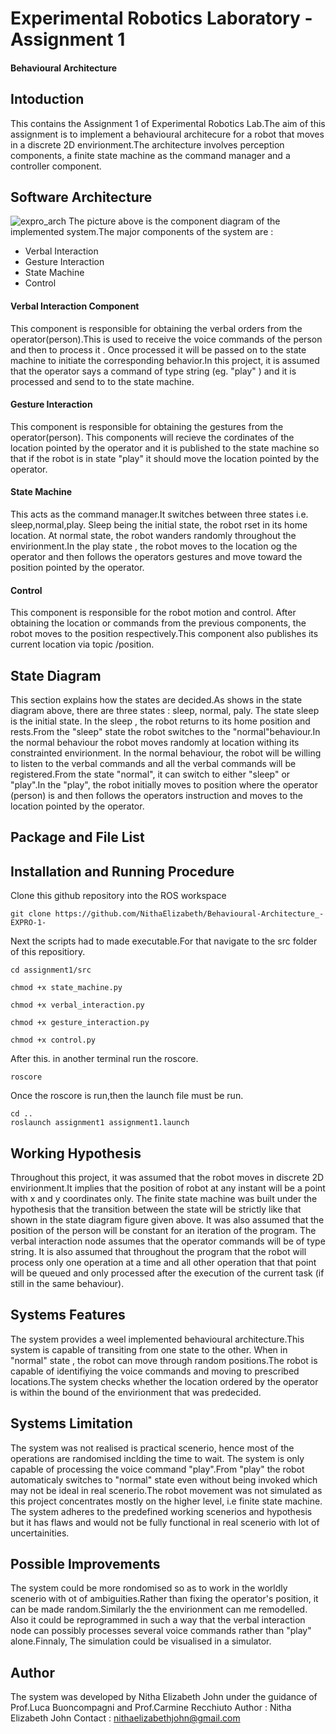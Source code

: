 # Experimental Robotics Laboratory - Assignment 1
#### Behavioural Architecture
## Intoduction
This contains the Assignment 1 of Experimental Robotics Lab.The aim of this assignment is to implement a behavioural architecure for a robot that moves in a discrete 2D envirionment.The architecture involves perception components, a finite state machine as the command manager and a controller component.
## Software Architecture
![expro_arch](https://user-images.githubusercontent.com/47361086/98854383-eb276a80-2473-11eb-9eb9-54fccfeeff82.PNG)
The picture above is the component diagram of the implemented system.The major components of the system are :
* Verbal Interaction
* Gesture Interaction
* State Machine
* Control
#### Verbal Interaction Component
This component is responsible for obtaining the verbal orders from the operator(person).This is used to receive the voice commands of the person and then to process it . Once processed it will be passed on to the state machine to initiate the corresponding behavior.In this project, it is assumed that the operator says a command of type string (eg. "play" ) and it is processed and send to to the state machine.
#### Gesture Interaction
This component is responsible for obtaining the gestures from the operator(person). This components will recieve the cordinates of the location pointed by the operator and it is published to the state machine so that if the robot is in state "play" it should move the location pointed by the operator.
#### State Machine
This acts as the command manager.It switches between three states i.e. sleep,normal,play. Sleep being the initial state, the robot rset in its home location. At normal state, the robot wanders randomly throughout the envirionment.In the play state , the robot moves to the location og the operator and then follows the operators gestures and move toward the position pointed by the operator.
#### Control
This component is responsible for the robot motion and control. After obtaining the location or commands from the previous components, the robot moves to the position respectively.This component also publishes its current location via topic /position.
## State Diagram
This section explains how the states are decided.As shows in the state diagram above, there are three states : sleep, normal, paly.
The state sleep is the initial state. In the sleep , the robot returns to its home position and rests.From the "sleep" state the robot switches to the "normal"behaviour.In the normal behaviour the robot moves randomly at location withing its constrainted envirionment. In the normal behaviour, the robot will be willing to listen to the verbal commands and all the verbal commands will be registered.From the state "normal", it can switch to either "sleep" or "play".In the "play", the robot initially moves to position where the operator (person) is and then follows the operators instruction and moves to the location pointed by the operator.
## Package and File List
## Installation and Running Procedure
Clone this github repository into the ROS workspace
```
git clone https://github.com/NithaElizabeth/Behavioural-Architecture_-EXPRO-1-
```
Next the scripts had to made executable.For that navigate to the src folder of this repositiory.
```
cd assignment1/src
```
```
chmod +x state_machine.py
```
```
chmod +x verbal_interaction.py
```
```
chmod +x gesture_interaction.py
```
```
chmod +x control.py
```
After this. in another terminal run the roscore.
```
roscore
```
Once the roscore is run,then the launch file must be run.
```
cd ..
roslaunch assignment1 assignment1.launch
```
## Working Hypothesis 
Throughout this project, it was assumed that the robot moves in discrete 2D envirionment.It implies that the position of robot at any instant will be a point with x and y coordinates only. The finite state machine was built under the hypothesis that the transition between the state will be strictly like that shown in the state diagram figure given above. It was also assumed that the position of the person will be constant for an iteration of the program. The verbal interaction node assumes that the operator commands will be of type string. It is also assumed that throughout the program that the robot will process only one operation at a time and all other operation that that point will be queued and only processed after the execution of the current task (if still in the same behaviour).
## Systems Features
The system provides a weel implemented behavioural architecture.This system is capable of transiting from one state to the other. When in "normal" state , the robot can move through random positions.The robot is capable of identifiying the voice commands and moving to prescribed locations.The system checks whether the location ordered by the operator is within the bound of the envirionment that was predecided. 
## Systems Limitation
The system was not realised is practical scenerio, hence most of the operations are randomised inclding the time to wait. The system is only capable of processing the voice command "play".From "play" the robot automaticaly switches to "normal" state even without being invoked which may not be ideal in real scenerio.The robot movement was not simulated as this project concentrates mostly on the higher level, i.e finite state machine. The system adheres to the predefined working scenerios and hypothesis but it has flaws and would not be fully functional in real scenerio with lot of uncertainities.
## Possible Improvements
The system could be more rondomised so as to work in the worldly scenerio with ot of ambiguities.Rather than fixing the operator's position, it can be made random.Similarly the the envirionment can me remodelled.  Also it could be reprogrammed in such a way that the verbal interaction node can possibly processes several voice commands rather than "play" alone.Finnaly, The simulation could be visualised in a simulator.
## Author
The system was developed by Nitha Elizabeth John under the guidance of Prof.Luca Buoncompagni and Prof.Carmine Recchiuto
Author  : Nitha Elizabeth John
Contact : nithaelizabethjohn@gmail.com
